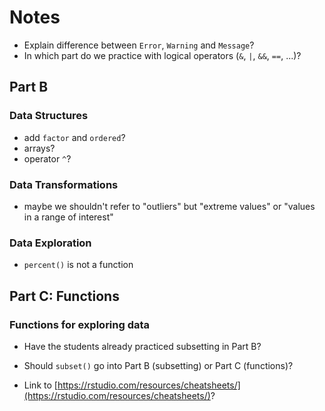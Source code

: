 # Notes

* Explain difference between `Error`, `Warning` and `Message`?
* In which part do we practice with logical operators (`&`, `|`, `&&`, `==`, ...)?

## Part B
### Data Structures
* add `factor` and `ordered`?
* arrays?
* operator `^`?

### Data Transformations
* maybe we shouldn't refer to "outliers" but "extreme values" or "values in a range of interest"

### Data Exploration
* `percent()` is not a function

## Part C: Functions
### Functions for exploring data
* Have the students already practiced subsetting in Part B?
* Should `subset()` go into Part B (subsetting) or Part C (functions)?

* Link to [https://rstudio.com/resources/cheatsheets/](https://rstudio.com/resources/cheatsheets/)?
